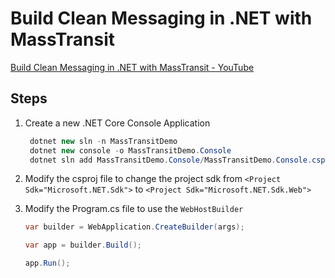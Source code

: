 # Build Clean Messaging in .NET with MassTransit

[Build Clean Messaging in .NET with MassTransit - YouTube](https://www.youtube.com/watch?v=4FFYefcx4Bg&t=140s)

## Steps

1. Create a new .NET Core Console Application

   ```csharp
    dotnet new sln -n MassTransitDemo
    dotnet new console -o MassTransitDemo.Console
    dotnet sln add MassTransitDemo.Console/MassTransitDemo.Console.csproj
   ```

3. Modify the csproj file to change the project sdk from `<Project Sdk="Microsoft.NET.Sdk">` to `<Project Sdk="Microsoft.NET.Sdk.Web">`
4. Modify the Program.cs file to use the `WebHostBuilder`

    ```csharp
    var builder = WebApplication.CreateBuilder(args);

    var app = builder.Build();

    app.Run();
    ```
